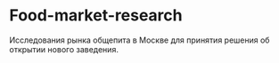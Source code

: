 # Food-market-research
Исследования рынка общепита в Москве для принятия решения об открытии нового заведения.
